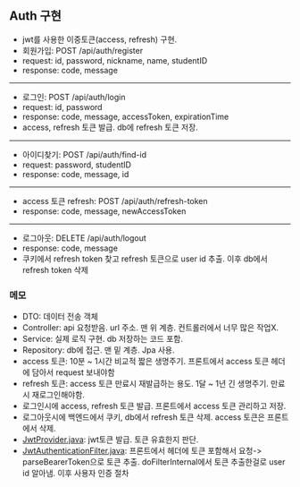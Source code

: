 ## Auth 구현
* jwt를 사용한 이중토큰(access, refresh) 구현.
* 회원가입: POST /api/auth/register
* request: id, password, nickname, name, studentID
* response: code, message
---
* 로그인: POST /api/auth/login
* request: id, password
* response: code, message, accessToken, expirationTime
* access, refresh 토큰 발급. db에 refresh 토큰 저장.
---
* 아이디찾기: POST /api/auth/find-id
* request: password, studentID
* response: code, message, id
---
* access 토큰 refresh: POST /api/auth/refresh-token
* response: code, message, newAccessToken
---
* 로그아웃: DELETE /api/auth/logout
* response: code, message
* 쿠키에서 refresh token 찾고 refresh 토큰으로 user id 추출. 이후 db에서 refresh token 삭제
### 메모
* DTO: 데이터 전송 객체
* Controller: api 요청받음. url 주소. 맨 위 계층. 컨트롤러에서 너무 많은 작업X.
* Service: 실제 로직 구현. db 저장하는 코드 포함.
* Repository: db에 접근. 맨 밑 계층. Jpa 사용.
* access 토큰: 10분 ~ 1시간 비교적 짧은 생명주기. 프론트에서 access 토큰 헤더에 담아서 request 보내야함
* refresh 토큰: access 토큰 만료시 재발급하는 용도. 1달 ~ 1년 긴 생명주기. 만료시 재로그인해야함.
* 로그인시에 access, refresh 토큰 발급. 프론트에서 access 토큰 관리하고 저장.
* 로그아웃시에 백엔드에서 쿠키, db에서 refresh 토큰 삭제. access 토큰은 프론트에서 삭제.
* [JwtProvider.java](https://github.com/qhdlehfdl/lossBoard/blob/ab50d410f5a19807c261ab3b5e50b4b317380152/src/main/java/com/example/demo/provider/JwtProvider.java): jwt토큰 발급. 토큰 유효한지 판단.
* [JwtAuthenticationFilter.java](https://github.com/qhdlehfdl/lossBoard/blob/ab50d410f5a19807c261ab3b5e50b4b317380152/src/main/java/com/example/demo/filter/JwtAuthenticationFilter.java): 프론트에서 헤더에 토큰 포함해서 요청-> parseBearerToken으로 토큰 추출. doFilterInternal에서 토큰 추출한걸로 user id 알아냄. 이후 사용자 인증 절차
